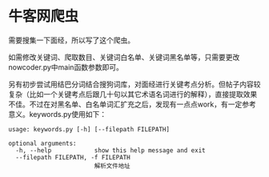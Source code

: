 # 牛客网爬虫

需要搜集一下面经，所以写了这个爬虫。

如需修改关键词、爬取数目、关键词白名单、关键词黑名单等，只需要更改nowcoder.py中main函数参数即可。

另有初步尝试用结巴分词结合搜狗词库，对面经进行关键考点分析。但帖子内容较复杂（比如一个关键考点后跟几十句以其它术语名词进行的解释），直接提取效果不佳。不过在对黑名单、白名单词汇扩充之后，发现有一点点work，有一定参考意义。keywords.py使用如下：


```
usage: keywords.py [-h] [--filepath FILEPATH]

optional arguments:
  -h, --help            show this help message and exit
  --filepath FILEPATH, -f FILEPATH
                        解析文件地址
```